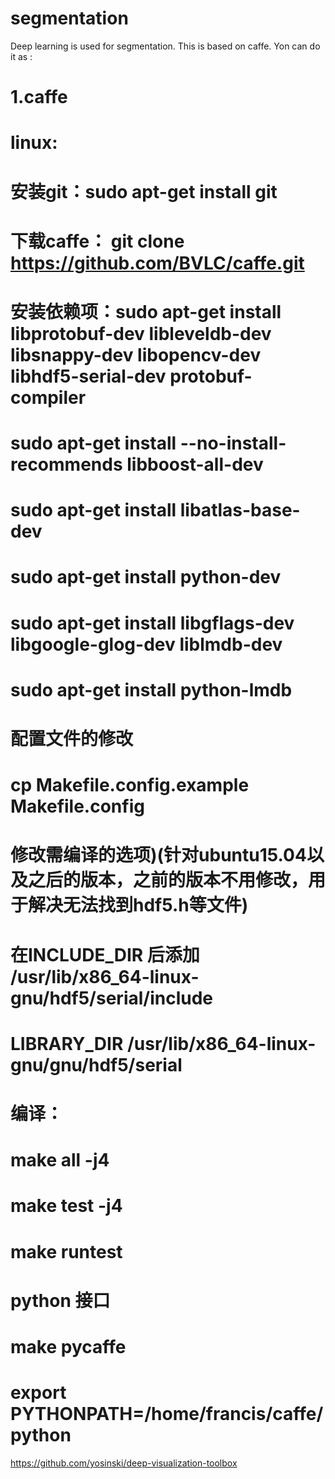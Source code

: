 # segmentation
Deep learning is used for segmentation. This is based on caffe. Yon can do it as :
# 1.caffe 
# linux:
# 安装git：sudo apt-get install git
# 下载caffe： git clone https://github.com/BVLC/caffe.git
# 安装依赖项：sudo apt-get install libprotobuf-dev libleveldb-dev libsnappy-dev libopencv-dev libhdf5-serial-dev protobuf-compiler
# sudo apt-get install --no-install-recommends libboost-all-dev
# sudo apt-get install libatlas-base-dev
# sudo apt-get install python-dev
# sudo apt-get install libgflags-dev libgoogle-glog-dev liblmdb-dev
# sudo apt-get install python-lmdb

# 配置文件的修改
# cp Makefile.config.example Makefile.config
# 修改需编译的选项)(针对ubuntu15.04以及之后的版本，之前的版本不用修改，用于解决无法找到hdf5.h等文件)
# 在INCLUDE_DIR 后添加 /usr/lib/x86_64-linux-gnu/hdf5/serial/include
# LIBRARY_DIR /usr/lib/x86_64-linux-gnu/gnu/hdf5/serial

# 编译：
# make all -j4
# make test -j4
# make runtest
# python 接口
# make pycaffe
# export PYTHONPATH=/home/francis/caffe/python





https://github.com/yosinski/deep-visualization-toolbox

